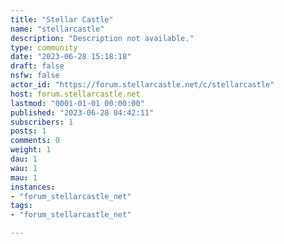 ```yaml
---
title: "Stellar Castle" 
name: "stellarcastle"
description: "Description not available."
type: community
date: "2023-06-28 15:18:18"
draft: false
nsfw: false
actor_id: "https://forum.stellarcastle.net/c/stellarcastle"
host: forum.stellarcastle.net
lastmod: "0001-01-01 00:00:00"
published: "2023-06-28 04:42:11"
subscribers: 1
posts: 1
comments: 0
weight: 1
dau: 1
wau: 1
mau: 1
instances:
- "forum_stellarcastle_net"
tags: 
- "forum_stellarcastle_net"

---
```

